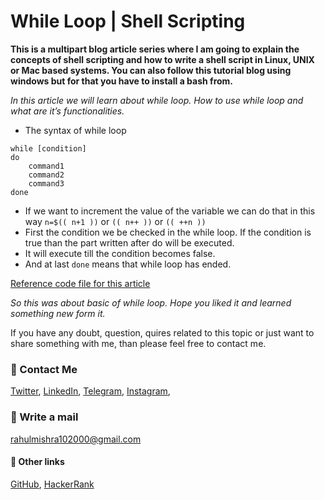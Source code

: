 # While Loop | Shell Scripting

**This is a multipart blog article series where I am going to explain the concepts of shell scripting and how to write a shell script in Linux, UNIX or Mac based systems. You can also follow this tutorial blog using windows but for that you have to install a bash from.**

_In this article we will learn about while loop. How to use while loop and what are it’s functionalities._

- The syntax of while loop
```shell
while [condition]
do
	command1
	command2
	command3
done
```

- If we want to increment the value of the variable we can do that in this way `n=$(( n+1 ))` or `(( n++ ))` or `(( ++n ))`
- First the condition we be checked in the while loop. If the condition is true than the part written after do will be executed.
- It will execute till the condition becomes false.
- And at last `done` means that while loop has ended.

[Reference code file for this article](https://github.com/rahulMishra05/shell-scripting/blob/main/video15.sh)

_So this was about basic of while loop. Hope you liked it and learned something new form it._

If you have any doubt, question, quires related to this topic or just want to share something with me, than please feel free to contact me.

### 📱 Contact Me

[Twitter](https://twitter.com/r_mishra10),
[LinkedIn](https://www.linkedin.com/in/rahul-mishra-66210b185),
[Telegram](https://t.me/rahul_mishra10),
[Instagram](https://www.instagram.com/rahul_mishra10/?hl=en),

### 📧 Write a mail
<rahulmishra102000@gmail.com>

#### 🚀 Other links

[GitHub](https://github.com/rahulMishra05),
[HackerRank](https://www.hackerrank.com/rahulmishra10201)